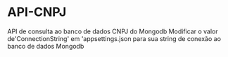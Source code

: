 # API-CNPJ
API de consulta ao banco de dados CNPJ do Mongodb
Modificar o valor de'ConnectionString' em 'appsettings.json para sua string de conexão ao banco de dados Mongodb
